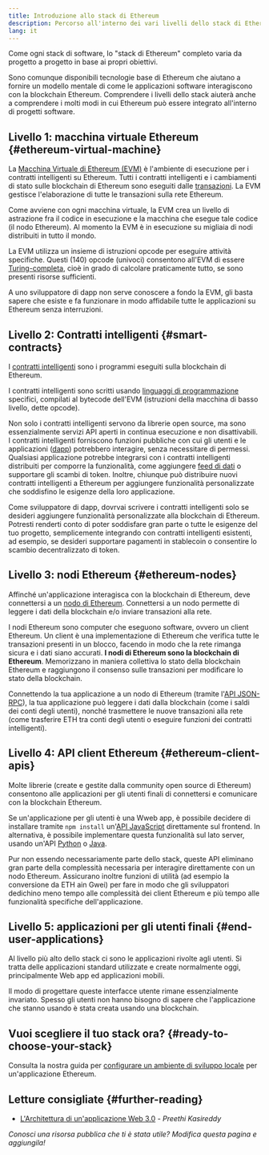 ```yaml
---
title: Introduzione allo stack di Ethereum
description: Percorso all'interno dei vari livelli dello stack di Ethereum che indica anche come interagiscono.
lang: it
---
```


Come ogni stack di software, lo "stack di Ethereum" completo varia da progetto a progetto in base ai propri obiettivi.

Sono comunque disponibili tecnologie base di Ethereum che aiutano a fornire un modello mentale di come le applicazioni software interagiscono con la blockchain Ethereum. Comprendere i livelli dello stack aiuterà anche a comprendere i molti modi in cui Ethereum può essere integrato all'interno di progetti software.

## Livello 1: macchina virtuale Ethereum \{#ethereum-virtual-machine}

La [Macchina Virtuale di Ethereum (EVM)](/developers/docs/evm/) è l'ambiente di esecuzione per i contratti intelligenti su Ethereum. Tutti i contratti intelligenti e i cambiamenti di stato sulle blockchain di Ethereum sono eseguiti dalle [transazioni](/developers/docs/transactions/). La EVM gestisce l'elaborazione di tutte le transazioni sulla rete Ethereum.

Come avviene con ogni macchina virtuale, la EVM crea un livello di astrazione fra il codice in esecuzione e la macchina che esegue tale codice (il nodo Ethereum). Al momento la EVM è in esecuzione su migliaia di nodi distribuiti in tutto il mondo.

La EVM utilizza un insieme di istruzioni opcode per eseguire attività specifiche. Questi (140) opcode (univoci) consentono all'EVM di essere [Turing-completa](https://en.wikipedia.org/wiki/Turing_completeness), cioè in grado di calcolare praticamente tutto, se sono presenti risorse sufficienti.

A uno sviluppatore di dapp non serve conoscere a fondo la EVM, gli basta sapere che esiste e fa funzionare in modo affidabile tutte le applicazioni su Ethereum senza interruzioni.

## Livello 2: Contratti intelligenti \{#smart-contracts}

I [contratti intelligenti](/developers/docs/smart-contracts/) sono i programmi eseguiti sulla blockchain di Ethereum.

I contratti intelligenti sono scritti usando [linguaggi di programmazione](/developers/docs/smart-contracts/languages/) specifici, compilati al bytecode dell'EVM (istruzioni della macchina di basso livello, dette opcode).

Non solo i contratti intelligenti servono da librerie open source, ma sono essenzialmente servizi API aperti in continua esecuzione e non disattivabili. I contratti intelligenti forniscono funzioni pubbliche con cui gli utenti e le applicazioni ([dapp](/developers/docs/dapps/)) potrebbero interagire, senza necessitare di permessi. Qualsiasi applicazione potrebbe integrarsi con i contratti intelligenti distribuiti per comporre la funzionalità, come aggiungere [feed di dati](/developers/docs/oracles/) o supportare gli scambi di token. Inoltre, chiunque può distribuire nuovi contratti intelligenti a Ethereum per aggiungere funzionalità personalizzate che soddisfino le esigenze della loro applicazione.

Come sviluppatore di dapp, dovrvai scrivere i contratti intelligenti solo se desideri aggiungere funzionalità personalizzate alla blockchain di Ethereum. Potresti renderti conto di poter soddisfare gran parte o tutte le esigenze del tuo progetto, semplicemente integrando con contratti intelligenti esistenti, ad esempio, se desideri supportare pagamenti in stablecoin o consentire lo scambio decentralizzato di token.

## Livello 3: nodi Ethereum \{#ethereum-nodes}

Affinché un'applicazione interagisca con la blockchain di Ethereum, deve connettersi a un [nodo di Ethereum](/developers/docs/nodes-and-clients/). Connettersi a un nodo permette di leggere i dati della blockchain e/o inviare transazioni alla rete.

I nodi Ethereum sono computer che eseguono software, ovvero un client Ethereum. Un client è una implementazione di Ethereum che verifica tutte le transazioni presenti in un blocco, facendo in modo che la rete rimanga sicura e i dati siano accurati. **I nodi di Ethereum sono la blockchain di Ethereum**. Memorizzano in maniera collettiva lo stato della blockchain Ethereum e raggiungono il consenso sulle transazioni per modificare lo stato della blockchain.

Connettendo la tua applicazione a un nodo di Ethereum (tramite l'[API JSON-RPC](/developers/docs/apis/json-rpc/)), la tua applicazione può leggere i dati dalla blockchain (come i saldi dei conti degli utenti), nonché trasmettere le nuove transazioni alla rete (come trasferire ETH tra conti degli utenti o eseguire funzioni dei contratti intelligenti).

## Livello 4: API client Ethereum \{#ethereum-client-apis}

Molte librerie (create e gestite dalla community open source di Ethereum) consentono alle applicazioni per gli utenti finali di connettersi e comunicare con la blockchain Ethereum.

Se un'applicazione per gli utenti è una Wweb app, è possibile decidere di installare tramite `npm install` un'[API JavaScript](/developers/docs/apis/javascript/) direttamente sul frontend. In alternativa, è possibile implementare questa funzionalità sul lato server, usando un'API [Python](/developers/docs/programming-languages/python/) o [Java](/developers/docs/programming-languages/java/).

Pur non essendo necessariamente parte dello stack, queste API eliminano gran parte della complessità necessaria per interagire direttamente con un nodo Ethereum. Assicurano inoltre funzioni di utilità (ad esempio la conversione da ETH ain Gwei) per fare in modo che gli sviluppatori dedichino meno tempo alle complessità dei client Ethereum e più tempo alle funzionalità specifiche dell'applicazione.

## Livello 5: applicazioni per gli utenti finali \{#end-user-applications}

Al livello più alto dello stack ci sono le applicazioni rivolte agli utenti. Si tratta delle applicazioni standard utilizzate e create normalmente oggi, principalmente Web app ed applicazioni mobili.

Il modo di progettare queste interfacce utente rimane essenzialmente invariato. Spesso gli utenti non hanno bisogno di sapere che l'applicazione che stanno usando è stata creata usando una blockchain.

## Vuoi scegliere il tuo stack ora? \{#ready-to-choose-your-stack}

Consulta la nostra guida per [configurare un ambiente di sviluppo locale](/developers/local-environment/) per un'applicazione Ethereum.

## Letture consigliate \{#further-reading}

- [L'Architettura di un'applicazione Web 3.0](https://www.preethikasireddy.com/post/the-architecture-of-a-web-3-0-application) - _Preethi Kasireddy_

_Conosci una risorsa pubblica che ti è stata utile? Modifica questa pagina e aggiungila!_
